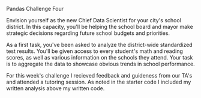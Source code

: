Pandas Challenge Four

Envision yourself as the new Chief Data Scientist for your city's school district. In this capacity, you'll be helping the school board and mayor make strategic decisions regarding future school budgets and priorities.

As a first task, you've been asked to analyze the district-wide standardized test results. You'll be given access to every student's math and reading scores, as well as various information on the schools they attend. Your task is to aggregate the data to showcase obvious trends in school performance.



For this week's challenge I recieved feedback and guideness from our TA's and attended a tutoring session. As noted in the starter code I included my written analysis above my written code.
